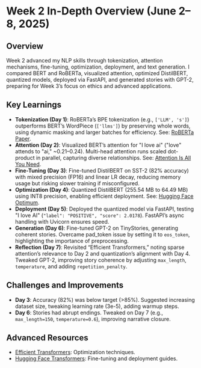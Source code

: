 # Week 2 In-Depth Overview (June 2–8, 2025)

## Overview
Week 2 advanced my NLP skills through tokenization, attention mechanisms, fine-tuning, optimization, deployment, and text generation. I compared BERT and RoBERTa, visualized attention, optimized DistilBERT, quantized models, deployed via FastAPI, and generated stories with GPT-2, preparing for Week 3’s focus on ethics and advanced applications.

## Key Learnings
- **Tokenization (Day 1)**: RoBERTa’s BPE tokenization (e.g., `['LLM', 's']`) outperforms BERT’s WordPiece (`['llms']`) by preserving whole words, using dynamic masking and larger batches for efficiency. See: [RoBERTa Paper](https://arxiv.org/abs/1907.11692).
- **Attention (Day 2)**: Visualized BERT’s attention for "I love ai" ("love" attends to "ai," ~0.21–0.24). Multi-head attention runs scaled dot-product in parallel, capturing diverse relationships. See: [Attention Is All You Need](https://arxiv.org/abs/1706.03762).
- **Fine-Tuning (Day 3)**: Fine-tuned DistilBERT on SST-2 (82% accuracy) with mixed precision (FP16) and linear LR decay, reducing memory usage but risking slower training if misconfigured.
- **Optimization (Day 4)**: Quantized DistilBERT (255.54 MB to 64.49 MB) using INT8 precision, enabling efficient deployment. See: [Hugging Face Optimum](https://huggingface.co/docs/optimum/quantization).
- **Deployment (Day 5)**: Deployed the quantized model via FastAPI, testing "I love AI" (`"label": "POSITIVE", "score": 2.0178`). FastAPI’s async handling with Uvicorn ensures speed.
- **Generation (Day 6)**: Fine-tuned GPT-2 on TinyStories, generating coherent stories. Overcame pad_token issue by setting it to `eos_token`, highlighting the importance of preprocessing.
- **Reflection (Day 7)**: Revisited “Efficient Transformers,” noting sparse attention’s relevance to Day 2 and quantization’s alignment with Day 4. Tweaked GPT-2, improving story coherence by adjusting `max_length`, `temperature`, and adding `repetition_penalty`.

## Challenges and Improvements
- **Day 3**: Accuracy (82%) was below target (>85%). Suggested increasing dataset size, tweaking learning rate (3e-5), adding warmup steps.
- **Day 6**: Stories had abrupt endings. Tweaked on Day 7 (e.g., `max_length=150`, `temperature=0.6`), improving narrative closure.

## Advanced Resources
- [Efficient Transformers](https://arxiv.org/abs/2009.06732): Optimization techniques.
- [Hugging Face Transformers](https://huggingface.co/docs/transformers): Fine-tuning and deployment guides.
